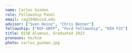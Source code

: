 ```yaml
---
name: Carlos Guzman
role: Fellowship Panel
email: cag104@ucsd.edu
advisor: ["Sven Heinz", "Chris Benner"]
fellowship: ["NSF-GRFP", "Ford Fellowship", "NIH F31"]
title: BISB Alumnus, Graduated 2023
pronouns: he/him
photo: carlos_guzman.jpg
---
```

